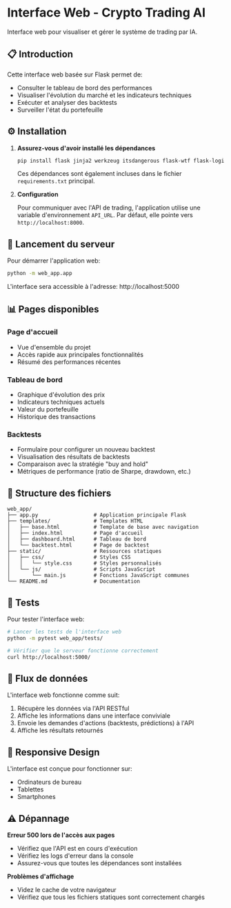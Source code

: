# Interface Web - Crypto Trading AI

Interface web pour visualiser et gérer le système de trading par IA.

## 📋 Introduction

Cette interface web basée sur Flask permet de:
- Consulter le tableau de bord des performances
- Visualiser l'évolution du marché et les indicateurs techniques
- Exécuter et analyser des backtests
- Surveiller l'état du portefeuille

## ⚙️ Installation

1. **Assurez-vous d'avoir installé les dépendances**
   ```bash
   pip install flask jinja2 werkzeug itsdangerous flask-wtf flask-login
   ```
   
   Ces dépendances sont également incluses dans le fichier `requirements.txt` principal.

2. **Configuration**
   
   Pour communiquer avec l'API de trading, l'application utilise une variable d'environnement `API_URL`.
   Par défaut, elle pointe vers `http://localhost:8000`.

## 🚀 Lancement du serveur

Pour démarrer l'application web:

```bash
python -m web_app.app
```

L'interface sera accessible à l'adresse: http://localhost:5000

## 📊 Pages disponibles

### Page d'accueil
- Vue d'ensemble du projet
- Accès rapide aux principales fonctionnalités
- Résumé des performances récentes

### Tableau de bord
- Graphique d'évolution des prix
- Indicateurs techniques actuels
- Valeur du portefeuille
- Historique des transactions

### Backtests
- Formulaire pour configurer un nouveau backtest
- Visualisation des résultats de backtests
- Comparaison avec la stratégie "buy and hold"
- Métriques de performance (ratio de Sharpe, drawdown, etc.)

## 🔧 Structure des fichiers

```
web_app/
├── app.py                  # Application principale Flask
├── templates/              # Templates HTML
│   ├── base.html           # Template de base avec navigation
│   ├── index.html          # Page d'accueil
│   ├── dashboard.html      # Tableau de bord
│   └── backtest.html       # Page de backtest
├── static/                 # Ressources statiques
│   ├── css/                # Styles CSS
│   │   └── style.css       # Styles personnalisés
│   └── js/                 # Scripts JavaScript
│       └── main.js         # Fonctions JavaScript communes
└── README.md               # Documentation
```

## 🧪 Tests

Pour tester l'interface web:

```bash
# Lancer les tests de l'interface web
python -m pytest web_app/tests/

# Vérifier que le serveur fonctionne correctement
curl http://localhost:5000/
```

## 🔄 Flux de données

L'interface web fonctionne comme suit:
1. Récupère les données via l'API RESTful
2. Affiche les informations dans une interface conviviale
3. Envoie les demandes d'actions (backtests, prédictions) à l'API
4. Affiche les résultats retournés

## 📱 Responsive Design

L'interface est conçue pour fonctionner sur:
- Ordinateurs de bureau
- Tablettes
- Smartphones

## ⚠️ Dépannage

**Erreur 500 lors de l'accès aux pages**
- Vérifiez que l'API est en cours d'exécution
- Vérifiez les logs d'erreur dans la console
- Assurez-vous que toutes les dépendances sont installées

**Problèmes d'affichage**
- Videz le cache de votre navigateur
- Vérifiez que tous les fichiers statiques sont correctement chargés 